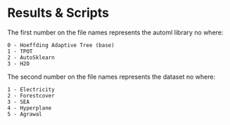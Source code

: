 # Results & Scripts

The first number on the file names represents the automl library no where:

	0 - Hoeffding Adaptive Tree (base)
	1 - TPOT
	2 - AutoSklearn
	3 - H2O

The second number on the file names represents the dataset no where:
	
	1 - Electricity
	2 - Forestcover
	3 - SEA
	4 - Hyperplane
	5 - Agrawal



